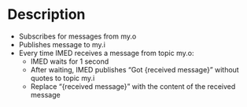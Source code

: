 # Description

- Subscribes for messages from my.o
- Publishes message to my.i
- Every time IMED receives a message from topic my.o:
    - IMED waits for 1 second
    - After waiting, IMED publishes “Got {received message}” without quotes to topic my.i
    - Replace “{received message}” with the content of the received message